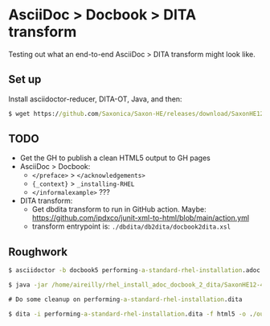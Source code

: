 # AsciiDoc > Docbook > DITA transform

Testing out what an end-to-end AsciiDoc > DITA transform might look like.

## Set up

Install asciidoctor-reducer, DITA-OT, Java, and then:

```cmd
$ wget https://github.com/Saxonica/Saxon-HE/releases/download/SaxonHE12-4/SaxonHE12-4J.zip
```

## TODO

- Get the GH to publish a clean HTML5 output to GH pages
- AsciiDoc > Docbook:
  - `</preface>` > `</acknowledgements>`
  - `{_context}` > `_installing-RHEL`
  - `</informalexample>` ???
- DITA transform:
  - Get dbdita transform to run in GitHub action. Maybe: https://github.com/ipdxco/junit-xml-to-html/blob/main/action.yml
  - transform entrypoint is: `./dbdita/db2dita/docbook2dita.xsl`

## Roughwork

```cmd
$ asciidoctor -b docbook5 performing-a-standard-rhel-installation.adoc -o performing-a-standard-rhel-installation.xml

$ java -jar /home/aireilly/rhel_install_adoc_docbook_2_dita/SaxonHE12-4J/saxon-he-12.4.jar -xsl:./dbdita/db2dita/docbook2dita.xsl -s:./performing-a-standard-rhel-installation.xml -o:performing-a-standard-rhel-installation.dita

# Do some cleanup on performing-a-standard-rhel-installation.dita

$ dita -i performing-a-standard-rhel-installation.dita -f html5 -o ./out
```
